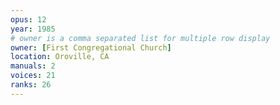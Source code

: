 ```yaml
---
opus: 12
year: 1985
# owner is a comma separated list for multiple row display
owner: [First Congregational Church]
location: Oroville, CA
manuals: 2
voices: 21
ranks: 26
---
```

